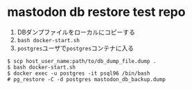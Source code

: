 # mastodon db restore test repo


1. DBダンプファイルをローカルにコピーする
2. `bash docker-start.sh`
3. `postgres`ユーザで`postgres`コンテナに入る

```
$ scp host_user_name:path/to/db_dump_file.dump .
$ bash docker-start.sh
$ docker exec -u postgres -it psql96 /bin/bash
# pg_restore -C -d postgres mastodon_db_backup.dump
```
